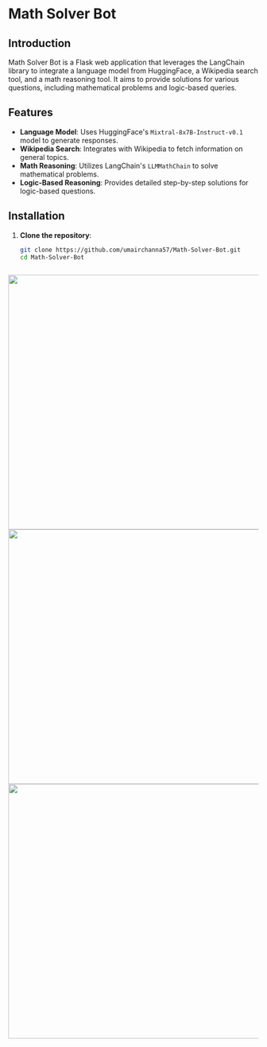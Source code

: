 # Math Solver Bot

## Introduction
Math Solver Bot is a Flask web application that leverages the LangChain library to integrate a language model from HuggingFace, a Wikipedia search tool, and a math reasoning tool. It aims to provide solutions for various questions, including mathematical problems and logic-based queries.

## Features
- **Language Model**: Uses HuggingFace's `Mixtral-8x7B-Instruct-v0.1` model to generate responses.
- **Wikipedia Search**: Integrates with Wikipedia to fetch information on general topics.
- **Math Reasoning**: Utilizes LangChain's `LLMMathChain` to solve mathematical problems.
- **Logic-Based Reasoning**: Provides detailed step-by-step solutions for logic-based questions.

## Installation
1. **Clone the repository**:
   ```bash
   git clone https://github.com/umairchanna57/Math-Solver-Bot.git
   cd Math-Solver-Bot


   
<div align="center">
  <img width="512" src="demo2.png">
</div>

   
<div align="center">
  <img width="512" src="demo1.png">
</div>


   
<div align="center">
  <img width="512" src="demo3.png">
</div>


